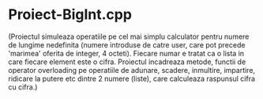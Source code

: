 # Proiect-BigInt.cpp



(Proiectul simuleaza operatiile pe cel mai simplu calculator pentru numere de lungime nedefinita (numere introduse de catre user, care pot precede 'marimea' oferita de integer, 4 octeti). Fiecare numar e tratat ca o lista in care fiecare element este o cifra. Proiectul incadreaza metode, functii de operator overloading pe operatiile de adunare, scadere, inmultire, impartire, ridicare la putere etc dintre 2 numere (liste), care calculeaza raspunsul cifra cu cifra.)
